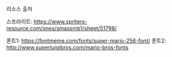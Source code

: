 리소스 출처

스프라이트: https://www.spriters-resource.com/snes/smassmb1/sheet/51798/


폰트1: https://fontmeme.com/fonts/super-mario-256-font/
폰트2: http://www.superluigibros.com/mario-bros-fonts